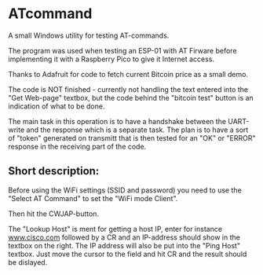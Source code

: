 # ATcommand
A small Windows utility for testing AT-commands.

The program was used when testing an ESP-01 with AT Firware before implementing it with a Raspberry Pico to give it Internet access.

Thanks to Adafruit for code to fetch current Bitcoin price as a small demo.

The code is NOT finished - currently not handling the text entered into the "Get Web-page" textbox, but the code behind the "bitcoin test" button is an indication of what to be done.

The main task in this operation is to have a handshake between the UART-write and the response which is a separate task.
The plan is to have a sort of "token" generated on transmitt that is then tested for an "OK" or "ERROR" response in the receiving part of the code.

## Short description:
Before using the WiFi settings (SSID and password) you need to use the "Select AT Command" to set the "WiFi mode Client".

Then hit the CWJAP-button.

The "Lookup Host" is ment for getting a host IP, enter for instance www.cisco.com followed by a CR and an IP-address should show in the textbox on the right. The IP address will also be put into the "Ping Host" textbox. Just move the cursor to the field and hit CR and the result should be dislayed.
